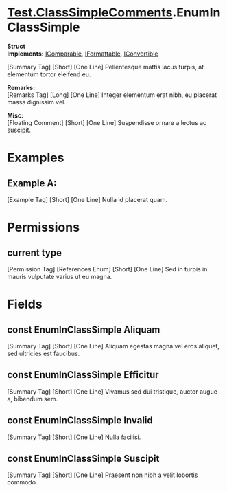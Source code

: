 # [Test.ClassSimpleComments](Test.ClassSimpleComments.md).EnumInClassSimple

**Struct**  
**Implements:** [IComparable](https://docs.microsoft.com/en-us/dotnet/api/system.icomparable), [IFormattable](https://docs.microsoft.com/en-us/dotnet/api/system.iformattable), [IConvertible](https://docs.microsoft.com/en-us/dotnet/api/system.iconvertible)  

[Summary Tag] [Short] [One Line] Pellentesque mattis lacus turpis, at elementum tortor eleifend eu.  

**Remarks:**  
[Remarks Tag] [Long] [One Line] Integer elementum erat nibh, eu placerat massa dignissim vel.  

**Misc:**  
[Floating Comment] [Short] [One Line] Suspendisse ornare a lectus ac suscipit.  

# Examples

## Example A:

[Example Tag] [Short] [One Line] Nulla id placerat quam.  

# Permissions

## current type

[Permission Tag] [References Enum] [Short] [One Line] Sed in turpis in mauris vulputate varius ut eu magna.  

# Fields

## const EnumInClassSimple Aliquam

[Summary Tag] [Short] [One Line] Aliquam egestas magna vel eros aliquet, sed ultricies est faucibus.  

## const EnumInClassSimple Efficitur

[Summary Tag] [Short] [One Line] Vivamus sed dui tristique, auctor augue a, bibendum sem.  

## const EnumInClassSimple Invalid

[Summary Tag] [Short] [One Line] Nulla facilisi.  

## const EnumInClassSimple Suscipit

[Summary Tag] [Short] [One Line] Praesent non nibh a velit lobortis commodo.  

